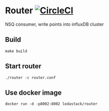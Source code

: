 
# Router [![CircleCI](https://circleci.com/gh/lodastack/router.svg?style=svg)](https://circleci.com/gh/lodastack/router)

NSQ consumer, write points into influxDB cluster

## Build

    make build
    
## Start router
    
    ./router -c router.conf

## Use docker image

    docker run -d -p8002:8002 lodastack/router
